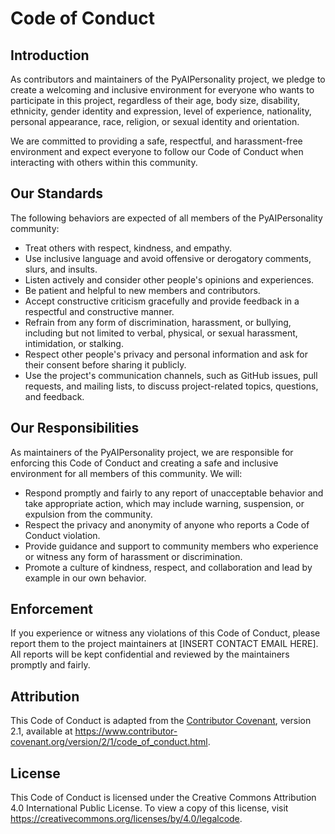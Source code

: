 # Code of Conduct

## Introduction

As contributors and maintainers of the PyAIPersonality project, we pledge to create a welcoming and inclusive environment for everyone who wants to participate in this project, regardless of their age, body size, disability, ethnicity, gender identity and expression, level of experience, nationality, personal appearance, race, religion, or sexual identity and orientation.

We are committed to providing a safe, respectful, and harassment-free environment and expect everyone to follow our Code of Conduct when interacting with others within this community.

## Our Standards

The following behaviors are expected of all members of the PyAIPersonality community:

* Treat others with respect, kindness, and empathy.
* Use inclusive language and avoid offensive or derogatory comments, slurs, and insults.
* Listen actively and consider other people's opinions and experiences.
* Be patient and helpful to new members and contributors.
* Accept constructive criticism gracefully and provide feedback in a respectful and constructive manner.
* Refrain from any form of discrimination, harassment, or bullying, including but not limited to verbal, physical, or sexual harassment, intimidation, or stalking.
* Respect other people's privacy and personal information and ask for their consent before sharing it publicly.
* Use the project's communication channels, such as GitHub issues, pull requests, and mailing lists, to discuss project-related topics, questions, and feedback.

## Our Responsibilities

As maintainers of the PyAIPersonality project, we are responsible for enforcing this Code of Conduct and creating a safe and inclusive environment for all members of this community. We will:

* Respond promptly and fairly to any report of unacceptable behavior and take appropriate action, which may include warning, suspension, or expulsion from the community.
* Respect the privacy and anonymity of anyone who reports a Code of Conduct violation.
* Provide guidance and support to community members who experience or witness any form of harassment or discrimination.
* Promote a culture of kindness, respect, and collaboration and lead by example in our own behavior.

## Enforcement

If you experience or witness any violations of this Code of Conduct, please report them to the project maintainers at [INSERT CONTACT EMAIL HERE]. All reports will be kept confidential and reviewed by the maintainers promptly and fairly.

## Attribution

This Code of Conduct is adapted from the [Contributor Covenant](https://www.contributor-covenant.org/), version 2.1, available at https://www.contributor-covenant.org/version/2/1/code_of_conduct.html.

## License

This Code of Conduct is licensed under the Creative Commons Attribution 4.0 International Public License. To view a copy of this license, visit https://creativecommons.org/licenses/by/4.0/legalcode.
